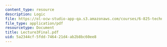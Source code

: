 ```yaml
---
content_type: resource
description: Logic
file: https://ol-ocw-studio-app-qa.s3.amazonaws.com/courses/6-825-techniques-in-artificial-intelligence-sma-5504-fall-2002/5a2344cf5fdd746421d4ab2b8bc60ee8_Lecture3Final.pdf
file_type: application/pdf
resourcetype: Document
title: Lecture3Final.pdf
uid: 5a2344cf-5fdd-7464-21d4-ab2b8bc60ee8
---
```


